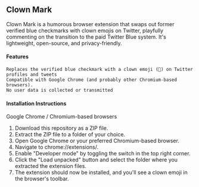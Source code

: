 ## Clown Mark

Clown Mark is a humorous browser extension that swaps out former verified blue checkmarks with clown emojis on Twitter, playfully commenting on the transition to the paid Twitter Blue system. It's lightweight, open-source, and privacy-friendly.

#### Features

    Replaces the verified blue checkmark with a clown emoji (🤡) on Twitter profiles and tweets
    Compatible with Google Chrome (and probably other Chromium-based browsers).
    No user data is collected or transmitted


#### Installation Instructions
Google Chrome / Chromium-based browsers

   1. Download this repository as a ZIP file.
   2. Extract the ZIP file to a folder of your choice.
   3. Open Google Chrome or your preferred Chromium-based browser.
   4. Navigate to chrome://extensions/.
   5. Enable "Developer mode" by toggling the switch in the top right corner.
   6. Click the "Load unpacked" button and select the folder where you extracted the extension files.
   7. The extension should now be installed, and you'll see a clown emoji in the browser's toolbar.
